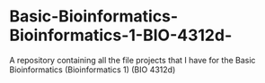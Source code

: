 # Basic-Bioinformatics-Bioinformatics-1-BIO-4312d-
A repository containing all the file projects that I have for the Basic Bioinformatics (Bioinformatics 1) (BIO 4312d)
